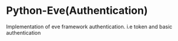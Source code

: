 # Python-Eve(Authentication)
Implementation of eve framework authentication. i.e token and basic authentication
